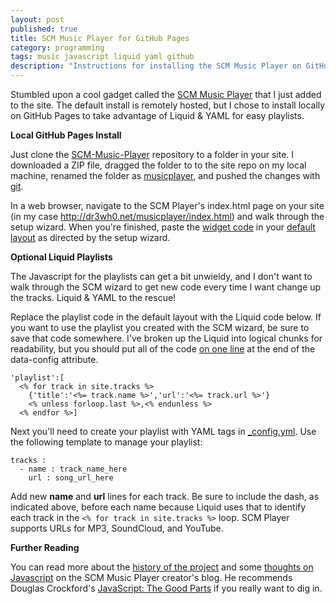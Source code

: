 ```yaml
---
layout: post
published: true
title: SCM Music Player for GitHub Pages
category: programming
tags: music javascript liquid yaml github
description: "Instructions for installing the SCM Music Player on GitHub Pages. Includes code for generating playlists with Liquid & YAML."
---
```


Stumbled upon a cool gadget called the [SCM Music Player](http://scmplayer.net/) that I just added to the site. The default install is remotely hosted, but I chose to install locally on GitHub Pages to take advantage of Liquid & YAML for easy playlists.

**Local GitHub Pages Install**

Just clone the [SCM-Music-Player](https://github.com/cshum/SCM-Music-Player) repository to a folder in your site. I downloaded a ZIP file, dragged the folder to to the site repo on my local machine, renamed the folder as [musicplayer](https://github.com/DR3WH0/DR3WH0.github.io/tree/master/musicplayer), and pushed the changes with [git](http://dr3wh0.net/2013/08/25/git-reference).

In a web browser, navigate to the SCM Player's index.html page on your site (in my case <http://dr3wh0.net/musicplayer/index.html>) and walk through the setup wizard. When you're finished, paste the [widget code](https://github.com/DR3WH0/DR3WH0.github.io/blob/master/_includes/scm.html) in your [default layout](https://github.com/DR3WH0/DR3WH0.github.io/blob/master/_layouts/default.html#L7) as directed by the setup wizard.

**Optional Liquid Playlists**

The Javascript for the playlists can get a bit unwieldy, and I don't want to walk through the SCM wizard to get new code every time I want change up the tracks. Liquid & YAML to the rescue!

Replace the playlist code in the default layout with the Liquid code below. If you want to use the playlist you created with the SCM wizard, be sure to save that code somewhere. I've broken up the Liquid into logical chunks for readability, but you should put all of the code [on one line](https://github.com/DR3WH0/DR3WH0.github.io/blob/master/_includes/scm.html#L3) at the end of the data-config attribute.

    'playlist':[
      <% for track in site.tracks %>
        {'title':'<%= track.name %>','url':'<%= track.url %>'}
        <% unless forloop.last %>,<% endunless %>
      <% endfor %>]

Next you'll need to create your playlist with YAML tags in [\_config.yml](https://github.com/DR3WH0/DR3WH0.github.io/blob/master/_config.yml#L94-96). Use the following template to manage your playlist:

    tracks :
      - name : track_name_here
        url : song_url_here

Add new **name** and **url** lines for each track. Be sure to include the dash, as indicated above, before each name because Liquid uses that to identify each track in the `<% for track in site.tracks %>` loop. SCM Player supports URLs for MP3, SoundCloud, and YouTube.

**Further Reading**

You can read more about the [history of the project](http://cshum.com/2013/01/behind-the-scenes-scm-music-player/) and some [thoughts on Javascript](http://cshum.com/2013/01/my-summary-on-javascript/) on the SCM Music Player creator's blog. He recommends Douglas Crockford's [JavaScript: The Good Parts](https://dl.dropboxusercontent.com/u/8239797/javascript_the_good_parts.pdf) if you really want to dig in.